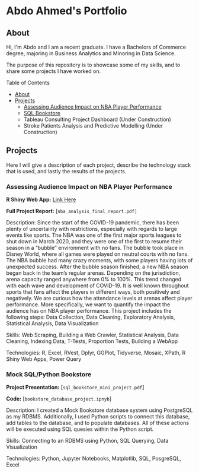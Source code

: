 # Abdo Ahmed's Portfolio

## About 

Hi, I'm Abdo and I am a recent graduate. I have a Bachelors of Commerce degree, majoring in Business Analytics and Minoring in Data Science. 

The purpose of this repository is to showcase some of my skills, and to share some projects I have worked on. 

Table of Contents
- [About](#about)
- [Projects](#projects)
  - [Assessing Audience Impact on NBA Player Performance](#assessing-audience-impact-on-nba-player-performance)
  - [SQL Bookstore](#mock-sqlpython-bookstore)
  - Tableau Consulting Project Dashboard (Under Construction)
  - Stroke Patients Analysis and Predictive Modelling (Under Construction)
  
 
## Projects
Here I will give a description of each project, describe the technology stack that is used, and lastly the results of the projects.

### Assessing Audience Impact on NBA Player Performance

**R Shiny Web App:** [Link Here](https://abdoahmed.shinyapps.io/shinyapp_v1/)

**Full Project Report:** [`nba_analysis_final_report.pdf]`


Description: 
Since the start of the COVID-19 pandemic, there has been plenty of uncertainty with restrictions, especially with regards to large events like sports. The NBA was one of the first major sports leagues to shut down in March 2020, and they were one of the first to resume their season in a “bubble” environment with no fans. The bubble took place in Disney World, where all games were played on neutral courts with no fans. The NBA bubble had many crazy moments, with some players having lots of unexpected success. After the bubble season finished, a new NBA season began back in the team’s regular arenas. Depending on the jurisdiction, arena capacity ranged anywhere from 0% to 100%. This trend changed with each wave and development of COVID-19. It is well known throughout sports that fans affect the players in different ways, both positively and negatively. We are curious how the attendance levels at arenas affect player performance. More specifically, we want to quantify the impact the audience has on NBA player performance. This project includes the following steps: Data Collection, Data Cleaning, Exploratory Analysis, Statistical Analysis, Data Visualization 

Skills: Web Scraping, Building a Web Crawler, Statistical Analysis, Data Cleaning, Indexing Data, T-Tests, Proportion Tests, Building a WebApp

Technologies: R, Excel, RVest, Dplyr, GGPlot, Tidyverse, Mosaic, XPath, R Shiny Web Apps, Power Query

### Mock SQL/Python Bookstore

**Project Presentation:** [`sql_bookstore_mini_project.pdf`]

**Code:** [`bookstore_database_project.ipnyb`]

Description: I created a Mock Bookstore database system using PostgreSQL as my RDBMS. Additionally, I used Python scripts to connect this database, add tables to the database, and to populate databases. All of these actions will be executed using SQL quesies within the Python script. 

Skills: Connecting to an RDBMS using Python, SQL Querying, Data Visualization

Technologies: Python, Jupyter Notebooks, Matplotlib, SQL, PosgreSQL, Excel
  
  
  

